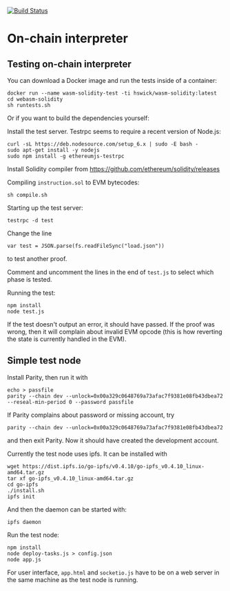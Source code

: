 [![Build Status](https://travis-ci.org/TrueBitFoundation/webasm-solidity.svg?branch=master)](https://travis-ci.org/TrueBitFoundation/webasm-solidity)

# On-chain interpreter

## Testing on-chain interpreter

You can download a Docker image and run the tests inside of a container:

```
docker run --name wasm-solidity-test -ti hswick/wasm-solidity:latest
cd webasm-solidity
sh runtests.sh
```

Or if you want to build the dependencies yourself:

Install the test server. Testrpc seems to require a recent version of Node.js:
```
curl -sL https://deb.nodesource.com/setup_6.x | sudo -E bash -
sudo apt-get install -y nodejs
sudo npm install -g ethereumjs-testrpc
```

Install Solidity compiler from https://github.com/ethereum/solidity/releases

Compiling `instruction.sol` to EVM bytecodes:
```
sh compile.sh
```

Starting up the test server:
```
testrpc -d test
```

Change the line
```
var test = JSON.parse(fs.readFileSync("load.json"))
```
to test another proof.

Comment and uncomment the lines in the end of `test.js` to select which phase is tested.

Running the test:
```
npm install
node test.js
```
If the test doesn't output an error, it should have passed. If the proof was wrong, then it will complain about invalid EVM opcode (this is how reverting the state is currently handled in the EVM).

## Simple test node

Install Parity, then run it with
```
echo > passfile
parity --chain dev --unlock=0x00a329c0648769a73afac7f9381e08fb43dbea72 --reseal-min-period 0 --password passfile
```
If Parity complains about password or missing account, try
```
parity --chain dev --unlock=0x00a329c0648769a73afac7f9381e08fb43dbea72
```
and then exit Parity. Now it should have created the development account.

Currently the test node uses ipfs. It can be installed with
```
wget https://dist.ipfs.io/go-ipfs/v0.4.10/go-ipfs_v0.4.10_linux-amd64.tar.gz
tar xf go-ipfs_v0.4.10_linux-amd64.tar.gz
cd go-ipfs
./install.sh
ipfs init
```

And then the daemon can be started with:
```
ipfs daemon
```

Run the test node:
```
npm install
node deploy-tasks.js > config.json
node app.js
```

For user interface, `app.html` and `socketio.js` have to be on a web server in the same machine as the test node is running.

